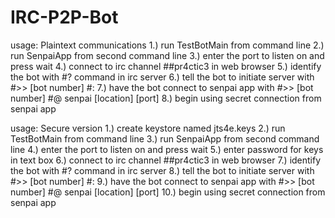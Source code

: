 # IRC-P2P-Bot


usage: Plaintext communications
  1.) run TestBotMain from command line
  2.) run SenpaiApp from second command line
  3.) enter the port to listen on and press wait 
  4.) connect to irc channel ##pr4ctic3 in web browser
  5.) identify the bot with #? command in irc server
  6.) tell the bot to initiate server with #>> [bot number] #:
  7.) have the bot connect to senpai app with #>> [bot number] #@ senpai [location] [port]
  8.) begin using secret connection from senpai app
  
  
usage: Secure version 
  1.) create keystore named jts4e.keys
  2.) run TestBotMain from command line
  3.) run SenpaiApp from second command line
  4.) enter the port to listen on and press wait 
  5.) enter password for keys in text box
  6.) connect to irc channel ##pr4ctic3 in web browser
  7.) identify the bot with #? command in irc server
  8.) tell the bot to initiate server with #>> [bot number] #:
  9.) have the bot connect to senpai app with #>> [bot number] #@ senpai [location] [port]
  10.) begin using secret connection from senpai app
